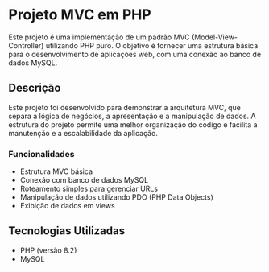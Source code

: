 # Projeto MVC em PHP

Este projeto é uma implementação de um padrão MVC (Model-View-Controller) utilizando PHP puro. O objetivo é fornecer uma estrutura básica para o desenvolvimento de aplicações web, com uma conexão ao banco de dados MySQL.

## Descrição

Este projeto foi desenvolvido para demonstrar a arquitetura MVC, que separa a lógica de negócios, a apresentação e a manipulação de dados. A estrutura do projeto permite uma melhor organização do código e facilita a manutenção e a escalabilidade da aplicação.

### Funcionalidades

- Estrutura MVC básica
- Conexão com banco de dados MySQL
- Roteamento simples para gerenciar URLs
- Manipulação de dados utilizando PDO (PHP Data Objects)
- Exibição de dados em views

## Tecnologias Utilizadas

- PHP (versão 8.2)
- MySQL

